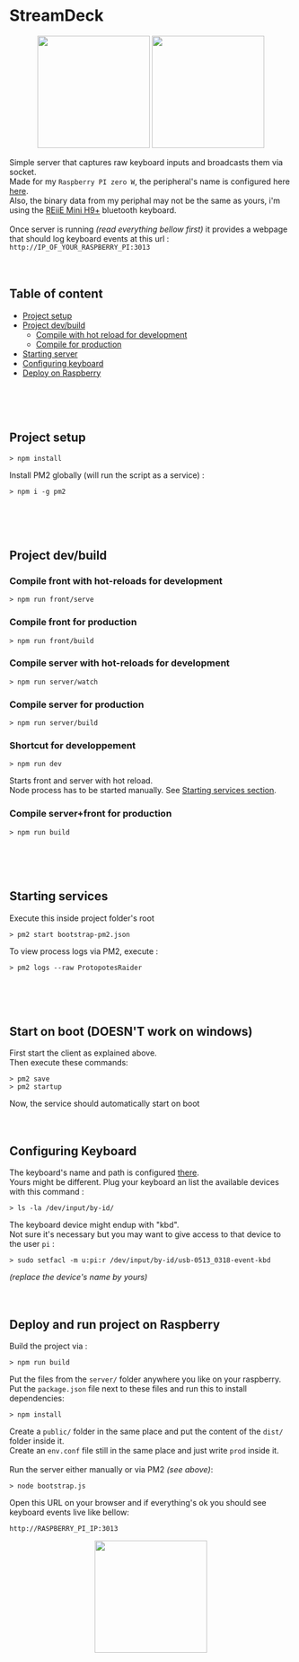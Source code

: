 
# StreamDeck

<p align="center">
  <img src="https://user-images.githubusercontent.com/721001/131522182-63675405-35db-46e9-aa5a-3ea909348e64.png" height="200">
  <img src="https://user-images.githubusercontent.com/721001/131512494-eea05f05-bb1c-4182-a4ce-901dce93cdc1.png" height="200">
</p>

Simple server that captures raw keyboard inputs and broadcasts them via socket. \
Made for my `Raspberry PI zero W`, the peripheral's name is configured here <a href="https://github.com/Durss/StreamDeck/blob/master/src_back/utils/Config.ts#L21" target="_blank">here</a>. \
Also, the binary data from my periphal may not be the same as yours, i'm using the <a href="http://www.reiie.com/product/mini/44.html" target="_blank">REiiE Mini H9+</a> bluetooth keyboard. \
 \
Once server is running *(read everything bellow first)* it provides a webpage that should log keyboard events at this url : \
`http://IP_OF_YOUR_RASPBERRY_PI:3013`
<br >
<br >
<br >

## Table of content
* [Project setup](#project-setup)
* [Project dev/build](#project-devbuild)
  * [Compile with hot reload for development](#shortcut-for-developpement)
  * [Compile for production](#compile-front-for-production)
* [Starting server](#starting-services)
* [Configuring keyboard](#configuring-keyboard)
* [Deploy on Raspberry](#deploy-and-run-project-on-raspberry)

<br >
<br >
<br >

## Project setup
```
> npm install
```

Install PM2 globally (will run the script as a service) :
```
> npm i -g pm2
```
<br>
<br>
<br>

## Project dev/build

### Compile front with hot-reloads for development
```
> npm run front/serve
```

### Compile front for production
```
> npm run front/build
```

### Compile server with hot-reloads for development
```
> npm run server/watch
```

### Compile server for production
```
> npm run server/build
```

### Shortcut for developpement
```
> npm run dev
``` 
Starts front and server with hot reload.\
Node process has to be started manually. See [Starting services section](#starting-services).

### Compile server+front for production
```
> npm run build
``` 
<br>
<br>
<br>

## Starting services
Execute this inside project folder's root
```
> pm2 start bootstrap-pm2.json
```

To view process logs via PM2, execute :
```
> pm2 logs --raw ProtopotesRaider
```
<br>
<br>
<br>

## Start on boot (DOESN'T work on windows)
First start the client as explained above.  
Then execute these commands:
```
> pm2 save
> pm2 startup
```
Now, the service should automatically start on boot 
<br>
<br>
<br>

## Configuring Keyboard
The keyboard's name and path is configured [there](https://github.com/Durss/StreamDeck/blob/master/src_back/utils/Config.ts#L21). \
Yours might be different. Plug your keyboard an list the available devices with this command :
```
> ls -la /dev/input/by-id/
```
The keyboard device might endup with "kbd". \
Not sure it's necessary but you may want to give access to that device to the user `pi` :
```
> sudo setfacl -m u:pi:r /dev/input/by-id/usb-0513_0318-event-kbd
```
*(replace the device's name by yours)*
<br>
<br>
<br>

## Deploy and run project on Raspberry
Build the project via :
```
> npm run build
``` 
Put the files from the `server/` folder anywhere you like on your raspberry. \
Put the `package.json` file next to these files and run this to install dependencies:
```
> npm install
``` 
Create a `public/` folder in the same place and put the content of the `dist/` folder inside it. \
Create an `env.conf` file still in the same place and just write `prod` inside it. \
 \
Run the server either manually or via PM2 *(see above)*:
```
> node bootstrap.js
``` 
Open this URL on your browser and if everything's ok you should see keyboard events live like bellow:
```
http://RASPBERRY_PI_IP:3013
```
<p align="center">
  <img src="https://user-images.githubusercontent.com/721001/131586317-dbd9fa1d-12bf-4d1e-bb22-b9232e24dd46.png" height="200">
</p>
